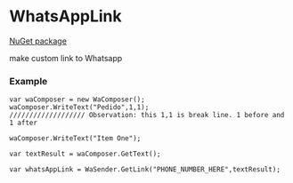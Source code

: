 # WhatsAppLink
[NuGet package](https://www.nuget.org/packages/WhatsAppLink/)

make custom link to Whatsapp

### Example
```
var waComposer = new WaComposer();
waComposer.WriteText("Pedido",1,1);
/////////////////// Observation: this 1,1 is break line. 1 before and 1 after

waComposer.WriteText("Item One");

var textResult = waComposer.GetText();

var whatsAppLink = WaSender.GetLink("PHONE_NUMBER_HERE",textResult);

```
